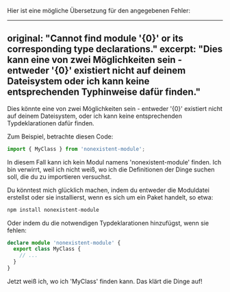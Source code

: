 Hier ist eine mögliche Übersetzung für den angegebenen Fehler:

---
original: "Cannot find module '{0}' or its corresponding type declarations."
excerpt: "Dies kann eine von zwei Möglichkeiten sein - entweder '{0}' existiert nicht auf deinem Dateisystem oder ich kann keine entsprechenden Typhinweise dafür finden."
---

Dies könnte eine von zwei Möglichkeiten sein - entweder '{0}' existiert nicht auf deinem Dateisystem, oder ich kann keine entsprechenden Typdeklarationen dafür finden.

Zum Beispiel, betrachte diesen Code:

```ts
import { MyClass } from 'nonexistent-module';
```

In diesem Fall kann ich kein Modul namens 'nonexistent-module' finden. Ich bin verwirrt, weil ich nicht weiß, wo ich die Definitionen der Dinge suchen soll, die du zu importieren versuchst.

Du könntest mich glücklich machen, indem du entweder die Moduldatei erstellst oder sie installierst, wenn es sich um ein Paket handelt, so etwa:

```sh
npm install nonexistent-module
```

Oder indem du die notwendigen Typdeklarationen hinzufügst, wenn sie fehlen:

```ts
declare module 'nonexistent-module' {
  export class MyClass {
    // ...
  }
}
```

Jetzt weiß ich, wo ich 'MyClass' finden kann. Das klärt die Dinge auf!
